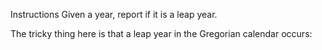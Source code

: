 Instructions
Given a year, report if it is a leap year.

The tricky thing here is that a leap year in the Gregorian calendar occurs: